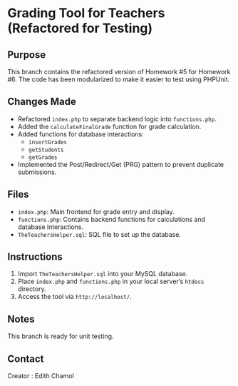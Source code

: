 # Grading Tool for Teachers (Refactored for Testing)

## Purpose
This branch contains the refactored version of Homework #5 for Homework #6. The code has been modularized to make it easier to test using PHPUnit.

## Changes Made
- Refactored `index.php` to separate backend logic into `functions.php`.
- Added the `calculateFinalGrade` function for grade calculation.
- Added functions for database interactions:
  - `insertGrades`
  - `getStudents`
  - `getGrades`
- Implemented the Post/Redirect/Get (PRG) pattern to prevent duplicate submissions.

## Files
- `index.php`: Main frontend for grade entry and display.
- `functions.php`: Contains backend functions for calculations and database interactions.
- `TheTeachersHelper.sql`: SQL file to set up the database.

## Instructions
1. Import `TheTeachersHelper.sql` into your MySQL database.
2. Place `index.php` and `functions.php` in your local server’s `htdocs` directory.
3. Access the tool via `http://localhost/`.

## Notes
This branch is ready for unit testing.


## Contact
Creator : Edith Chamol

